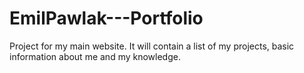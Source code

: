 # EmilPawlak---Portfolio
Project for my main website. It will contain a list of my projects, basic information about me and my knowledge.
